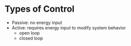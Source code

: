# Types of Control

- Passive: no energy input
- Active: requires energy input to modify system behavior
	- open loop
	- closed loop